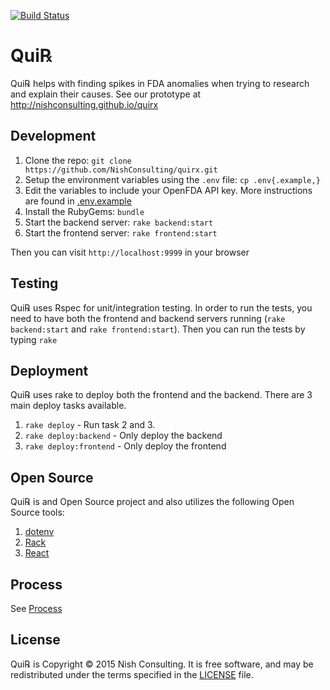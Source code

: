[![Build Status](https://api.travis-ci.org/NishConsulting/quirx.svg?branch=master)](https://travis-ci.org/NishConsulting/quirx)

# Qui℞
Qui℞ helps with finding spikes in FDA anomalies when trying to research and explain their causes.
See our prototype at http://nishconsulting.github.io/quirx

## Development

1. Clone the repo: `git clone https://github.com/NishConsulting/quirx.git`
2. Setup the environment variables using the `.env` file: `cp .env{.example,}`
3. Edit the variables to include your OpenFDA API key. More instructions are found in [.env.example](.env.example)
4. Install the RubyGems: `bundle`
5. Start the backend server: `rake backend:start`
6. Start the frontend server: `rake frontend:start`

Then you can visit `http://localhost:9999` in your browser

## Testing

Qui℞ uses Rspec for unit/integration testing. In order to run the tests, you need to have both the frontend and backend servers running (`rake backend:start` and `rake frontend:start`). Then you can run the tests by typing `rake`

## Deployment

Qui℞ uses rake to deploy both the frontend and the backend. There are 3 main deploy tasks available.

1. `rake deploy` - Run task 2 and 3.
2. `rake deploy:backend` - Only deploy the backend
3. `rake deploy:frontend` - Only deploy the frontend

## Open Source

Qui℞ is and Open Source project and also utilizes the following Open Source tools:

1. [dotenv](https://github.com/bkeepers/dotenv)
4. [Rack](http://rack.github.io/)
5. [React](http://facebook.github.io/react/)

## Process

See [Process](docs/process.md)

## License

Qui℞ is Copyright © 2015 Nish Consulting. It is free software, and may be redistributed under the terms specified in the [LICENSE](LICENSE) file.
